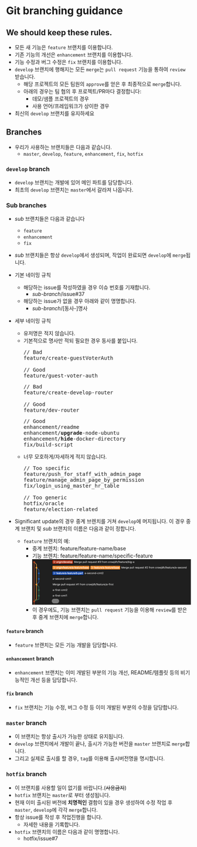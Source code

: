 # Git branching guidance
## We should keep these rules.
- 모든 새 기능은 `feature` 브랜치를 이용합니다.
- 기존 기능의 개선은 `enhancement` 브랜치를 이용합니다.
- 기능 수정과 버그 수정은 `fix` 브랜치를 이용합니다.
- `develop` 브랜치에 행해지는 모든 `merge`는 `pull request` 기능을 통하여 `review` 받습니다.
  - 해당 프로젝트의 모든 팀원의 `approve`를 얻은 후 최종적으로 `merge`합니다.
  - 아래의 경우는 팀 협의 후 프로젝트/PR마다 결정합니다:
    - 데모/샘플 프로젝트의 경우
    - 사용 언어/프레임워크가 상이한 경우
- 최신의 `develop` 브랜치를 유지하세요

## Branches
- 우리가 사용하는 브랜치들은 다음과 같습니다.
  - `master`, `develop`, `feature`, `enhancement`, `fix`, `hotfix`

### `develop` branch
- `develop` 브랜치는 개발에 있어 메인 파트를 담당합니다.
- 최초의 `develop` 브랜치는 `master`에서 갈라져 나옵니다.

### Sub branches
- *sub* 브랜치들은 다음과 같습니다
  - `feature`
  - `enhancement`
  - `fix`
- *sub* 브랜치들은 항상 `develop`에서 생성되며, 작업이 완료되면 `develop`에 `merge`됩니다.
- 기본 네이밍 규칙
  - 해당하는 issue를 작성하였을 경우 이슈 번호를 기재합니다.
    - *sub-branch*/issue#37
  - 해당하는 issue가 없을 경우 아래와 같이 명명합니다.
    - *sub-branch*/[동사-]명사
- 세부 네이밍 규칙
  - 유저명은 적지 않습니다.
  - 기본적으로 명사만 적되 필요한 경우 동사를 붙입니다.
    <pre>
    // Bad
    feature/create-guestVoterAuth<br/>
    // Good
    feature/guest-voter-auth
    </pre>
    <pre>
    // Bad
    feature/create-develop-router<br/>
    // Good
    feature/dev-router
    </pre>
    <pre>
    // Good
    enhancement/readme
    enhancement/<b>upgrade</b>-node-ubuntu
    enhancement/<b>hide</b>-docker-directory
    fix/build-script
    </pre>
  - 너무 모호하게/자세하게 적지 않습니다.
    <pre>
    // Too specific
    feature/push_for_staff_with_admin_page
    feature/manage_admin_page_by_permission
    fix/login_using_master_hr_table<br/>
    // Too generic
    hotfix/oracle
    feature/election-related
    </pre>

- Significant update의 경우 중계 브렌치를 거쳐 `develop`에 머지됩니다. 이 경우 중계 브랜치 및 *sub* 브랜치의 이름은 다음과 같이 정합니다.
  - `feature` 브랜치의 예:
    - 중계 브렌치: feature/feature-name/base
    - 기능 브렌치: feature/feature-name/specific-feature
    ![예시](./images/branch_1.png)
    - 이 경우에도, 기능 브랜치는 `pull request` 기능을 이용해 `review`를 받은 후 중계 브랜치에 `merge`합니다.

#### `feature` branch
- `feature` 브랜치는 모든 기능 개발을 담당합니다.

#### `enhancement` branch
- `enhancement` 브랜치는 이미 개발된 부분의 기능 개선, README/템플릿 등의 비기능적인 개선 등을 담당합니다.

#### `fix` branch
- `fix` 브랜치는 기능 수정, 버그 수정 등 이미 개발된 부분의 수정을 담당합니다.

### `master` branch
- 이 브랜치는 항상 출시가 가능한 상태로 유지됩니다.
- `develop` 브랜치에서 개발이 끝나, 출시가 가능한 버전을 `master` 브랜치로 `merge`합니다.
- 그리고 실제로 출시를 할 경우, `tag`를 이용해 출시버전명을 명시합니다.

### `hotfix` branch
- 이 브랜치를 사용할 일이 없기를 바랍니다.(~~사용금지~~)
- `hotfix` 브랜치는 `master`로 부터 생성됩니다.
- 현재 이미 출시된 버전에 **치명적인** 결함이 있을 경우 생성하여 수정 작업 후 `master`, `develop`에 각각 `merge`합니다.
- 항상 issue를 작성 후 작업진행을 합니다.
  - 자세한 내용을 기록합니다.
- `hotfix` 브랜치의 이름은 다음과 같이 명명합니다.
  - hotfix/issue#7
